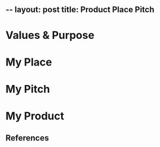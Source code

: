 --
layout: post
title: Product Place Pitch
---

# Values & Purpose


# My Place

# My Pitch

# My Product

## References


